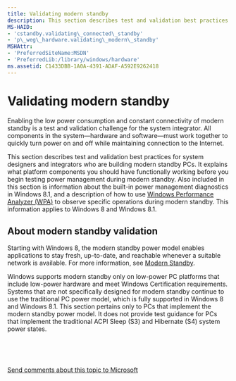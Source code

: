 ```yaml
---
title: Validating modern standby
description: This section describes test and validation best practices for system designers and integrators who are building modern standby PCs.
MS-HAID:
- 'cstandby.validating\_connected\_standby'
- 'p\_weg\_hardware.validating\_modern\_standby'
MSHAttr:
- 'PreferredSiteName:MSDN'
- 'PreferredLib:/library/windows/hardware'
ms.assetid: C1433DBB-1A0A-4391-ADAF-A592E9262418
---
```


# Validating modern standby


Enabling the low power consumption and constant connectivity of modern standby is a test and validation challenge for the system integrator. All components in the system—hardware and software—must work together to quickly turn power on and off while maintaining connection to the Internet.

This section describes test and validation best practices for system designers and integrators who are building modern standby PCs. It explains what platform components you should have functionally working before you begin testing power management during modern standby. Also included in this section is information about the built-in power management diagnostics in Windows 8.1, and a description of how to use [Windows Performance Analyzer (WPA)](p_wpt.windows_performance_analyzer) to observe specific operations during modern standby. This information applies to Windows 8 and Windows 8.1.

## About modern standby validation


Starting with Windows 8, the modern standby power model enables applications to stay fresh, up-to-date, and reachable whenever a suitable network is available. For more information, see [Modern Standby](p_WEG_hardware.modern_standby).

Windows supports modern standby only on low-power PC platforms that include low-power hardware and meet Windows Certification requirements. Systems that are not specifically designed for modern standby continue to use the traditional PC power model, which is fully supported in Windows 8 and Windows 8.1. This section pertains only to PCs that implement the modern standby power model. It does not provide test guidance for PCs that implement the traditional ACPI Sleep (S3) and Hibernate (S4) system power states.

 

 

[Send comments about this topic to Microsoft](mailto:wsddocfb@microsoft.com?subject=Documentation%20feedback%20%5Bp_WEG_Hardware\p_weg_hardware%5D:%20Validating%20modern%20standby%20%20RELEASE:%20%2811/28/2016%29&body=%0A%0APRIVACY%20STATEMENT%0A%0AWe%20use%20your%20feedback%20to%20improve%20the%20documentation.%20We%20don't%20use%20your%20email%20address%20for%20any%20other%20purpose,%20and%20we'll%20remove%20your%20email%20address%20from%20our%20system%20after%20the%20issue%20that%20you're%20reporting%20is%20fixed.%20While%20we're%20working%20to%20fix%20this%20issue,%20we%20might%20send%20you%20an%20email%20message%20to%20ask%20for%20more%20info.%20Later,%20we%20might%20also%20send%20you%20an%20email%20message%20to%20let%20you%20know%20that%20we've%20addressed%20your%20feedback.%0A%0AFor%20more%20info%20about%20Microsoft's%20privacy%20policy,%20see%20http://privacy.microsoft.com/default.aspx. "Send comments about this topic to Microsoft")




